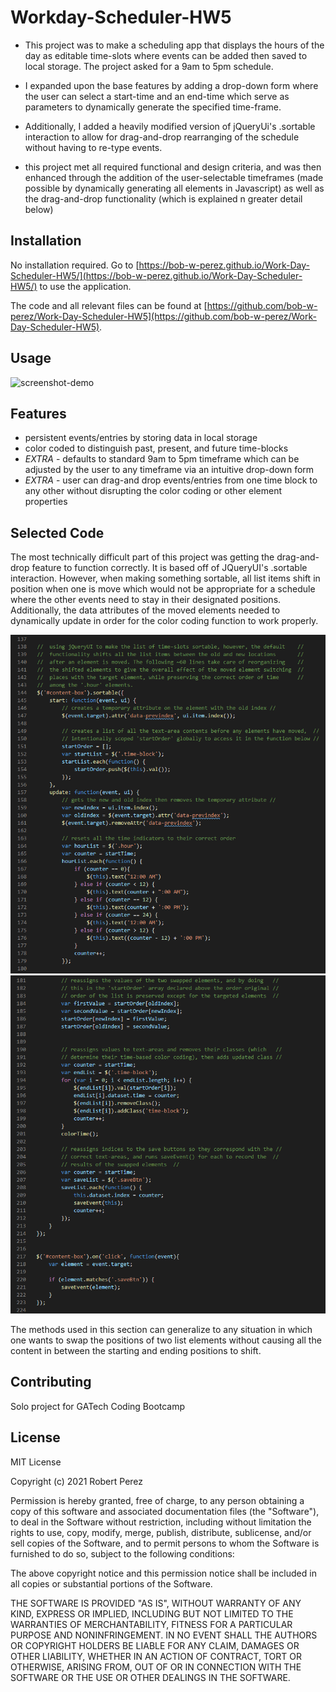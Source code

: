 # Workday-Scheduler-HW5


- This project was to make a scheduling app that displays the hours of the day as editable time-slots where events can be added then saved to local storage. The project asked for a 9am to 5pm schedule.

- I expanded upon the base features by adding a drop-down form where the user can select a start-time and an end-time which serve as parameters to dynamically generate the specified time-frame.

- Additionally, I added a heavily modified version of jQueryUi's .sortable interaction to allow for drag-and-drop rearranging of the schedule without having to re-type events. 

- this project met all required functional and design criteria, and was then enhanced through the addition of the user-selectable timeframes (made possible by dynamically generating all elements in Javascript) as well as the drag-and-drop functionality (which is explained n greater detail below)
## Installation

No installation required.
Go to [https://bob-w-perez.github.io/Work-Day-Scheduler-HW5/](https://bob-w-perez.github.io/Work-Day-Scheduler-HW5/) to use the application.

The code and all relevant files can be found at [https://github.com/bob-w-perez/Work-Day-Scheduler-HW5](https://github.com/bob-w-perez/Work-Day-Scheduler-HW5). 

## Usage


![screenshot-demo](./assets/images/demo_sm.gif "Functional Demo")


## Features
- persistent events/entries by storing data in local storage 
- color coded to distinguish past, present, and future time-blocks
- *EXTRA* - defaults to standard 9am to 5pm timeframe which can be adjusted by the user to any timeframe via an intuitive drop-down form
- *EXTRA* - user can drag-and drop events/entries from one time block to any other without disrupting the color coding or other element properties


## Selected Code

The most technically difficult part of this project was getting the drag-and-drop feature to function correctly. It is based off of JQueryUI's .sortable interaction. However, when making something sortable, all list items shift in position when one is move which would not be appropriate for a schedule where the other events need to stay in their designated positions. Additionally, the data attributes of the moved elements needed to dynamically update in order for the color coding function to work properly.

![screenshot-demo](./assets/images/code-snippet-2.png "Functional Demo")
![screenshot-demo](./assets/images/code-snippet-3.png "Functional Demo")

The methods used in this section can generalize to any situation in which one wants to swap the positions of two list elements without causing all the content in between the starting and ending positions to shift.

## Contributing
Solo project for GATech Coding Bootcamp

## License
MIT License

Copyright (c) 2021 Robert Perez

Permission is hereby granted, free of charge, to any person obtaining a copy
of this software and associated documentation files (the "Software"), to deal
in the Software without restriction, including without limitation the rights
to use, copy, modify, merge, publish, distribute, sublicense, and/or sell
copies of the Software, and to permit persons to whom the Software is
furnished to do so, subject to the following conditions:

The above copyright notice and this permission notice shall be included in all
copies or substantial portions of the Software.

THE SOFTWARE IS PROVIDED "AS IS", WITHOUT WARRANTY OF ANY KIND, EXPRESS OR
IMPLIED, INCLUDING BUT NOT LIMITED TO THE WARRANTIES OF MERCHANTABILITY,
FITNESS FOR A PARTICULAR PURPOSE AND NONINFRINGEMENT. IN NO EVENT SHALL THE
AUTHORS OR COPYRIGHT HOLDERS BE LIABLE FOR ANY CLAIM, DAMAGES OR OTHER
LIABILITY, WHETHER IN AN ACTION OF CONTRACT, TORT OR OTHERWISE, ARISING FROM,
OUT OF OR IN CONNECTION WITH THE SOFTWARE OR THE USE OR OTHER DEALINGS IN THE
SOFTWARE.
